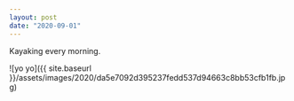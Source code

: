 ```yaml
---
layout: post
date: "2020-09-01"
---
```


Kayaking every morning.

![yo yo]({{ site.baseurl }}/assets/images/2020/da5e7092d395237fedd537d94663c8bb53cfb1fb.jpg)
